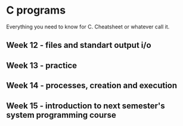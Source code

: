 # C programs

Everything you need to know for C. Cheatsheet or whatever call it.


## Week 12 - files and standart output i/o 

## Week 13 - practice

## Week 14 - processes, creation and execution

## Week 15 - introduction to next semester's system programming course
